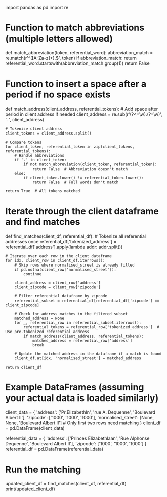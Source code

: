 import pandas as pd
import re

# Function to match abbreviations (multiple letters allowed)
def match_abbreviation(token, referential_word):
    abbreviation_match = re.match(r'^([A-Za-z]+)\.$', token)
    if abbreviation_match:
        return referential_word.startswith(abbreviation_match.group(1))
    return False

# Function to insert a space after a period if no space exists
def match_address(client_address, referential_tokens):
    # Add space after period in client address if needed
    client_address = re.sub(r'(?<=\w)\.(?=\w)', '. ', client_address)
    
    # Tokenize client address
    client_tokens = client_address.split()

    # Compare tokens
    for client_token, referential_token in zip(client_tokens, referential_tokens):
        # Handle abbreviations
        if '.' in client_token:
            if not match_abbreviation(client_token, referential_token):
                return False  # Abbreviation doesn't match
        else:
            if client_token.lower() != referential_token.lower():
                return False  # Full words don't match

    return True  # All tokens matched

# Iterate through the client dataframe and find matches
def find_matches(client_df, referential_df):
    # Tokenize all referential addresses once
    referential_df['tokenized_address'] = referential_df['address'].apply(lambda addr: addr.split())
    
    # Iterate over each row in the client dataframe
    for idx, client_row in client_df.iterrows():
        # Skip rows where normalised_street is already filled
        if pd.notna(client_row['normalised_street']):
            continue
        
        client_address = client_row['address']
        client_zipcode = client_row['zipcode']

        # Filter referential dataframe by zipcode
        referential_subset = referential_df[referential_df['zipcode'] == client_zipcode]
        
        # Check for address matches in the filtered subset
        matched_address = None
        for _, referential_row in referential_subset.iterrows():
            referential_tokens = referential_row['tokenized_address']  # Use pre-tokenized referential address
            if match_address(client_address, referential_tokens):
                matched_address = referential_row['address']
                break
        
        # Update the matched address in the dataframe if a match is found
        client_df.at[idx, 'normalised_street'] = matched_address

    return client_df

# Example DataFrames (assuming your actual data is loaded similarly)
client_data = {
    'address': ['Pr.Elizabethln', 'rue A. Dequenne', 'Boulevard Albert II'],
    'zipcode': ['1000', '1000', '1000'],
    'normalised_street': [None, None, 'Boulevard Albert II']  # Only first two rows need matching
}
client_df = pd.DataFrame(client_data)

referential_data = {
    'address': ['Princes Elizabethlaan', 'Rue Alphonse Dequenne', 'Boulevard Albert II'],
    'zipcode': ['1000', '1000', '1000']
}
referential_df = pd.DataFrame(referential_data)

# Run the matching
updated_client_df = find_matches(client_df, referential_df)
print(updated_client_df)
